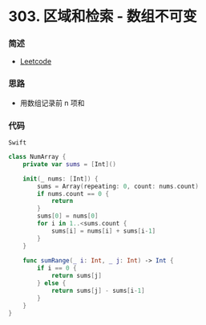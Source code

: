 # 303. 区域和检索 - 数组不可变

### 简述

- [Leetcode](https://leetcode-cn.com/problems/range-sum-query-immutable/)

### 思路

- 用数组记录前 n 项和

### 代码

`Swift`

```swift
class NumArray {
    private var sums = [Int]()

    init(_ nums: [Int]) {
        sums = Array(repeating: 0, count: nums.count)
        if nums.count == 0 {
            return
        }
        sums[0] = nums[0]
        for i in 1..<sums.count {
            sums[i] = nums[i] + sums[i-1]
        }
    }
    
    func sumRange(_ i: Int, _ j: Int) -> Int {
        if i == 0 {
            return sums[j]
        } else {
            return sums[j] - sums[i-1]
        }
    }
}

```